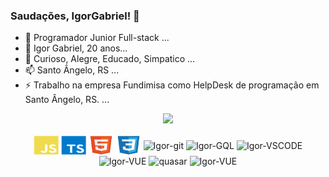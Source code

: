 ### Saudações, IgorGabriel! 👋

- 🔭 Programador Junior Full-stack ...
- 🌱 Igor Gabriel, 20 anos...
- 💬 Curioso, Alegre, Educado, Simpatico ...
- 📫 Santo Ângelo, RS ...
- ⚡ Trabalho na empresa Fundimisa como HelpDesk de programação em Santo Ângelo, RS.  ...

<!-- <div align="center">
  <a href="https://github.com/IgorGabrielNunes">
  <img height="160em" src="https://github-readme-stats.vercel.app/api?username=IgorGabrielNunes&show_icons=true&theme=dark&include_all_commits=true&count_private=true"/>
<img align="top-right"src="https://streak-stats.demolab.com?user=IgorGabrielNunes&theme=dark&hide_border=true&locale=pt-br)](https://git.io/streak-stats"/>
</div> -->

<div align="center">
<img src="https://github-readme-stats.vercel.app/api/wakatime?username=IgorGabrielNunes" />
</div>
<div align="center"><br>
  <img align="center" alt="Igor-Js" height="30" width="40" src="https://raw.githubusercontent.com/devicons/devicon/master/icons/javascript/javascript-plain.svg">
   <img align="center" alt="Igor-Js" height="30" width="40" src="https://raw.githubusercontent.com/devicons/devicon/master/icons/typescript/typescript-plain.svg">
  
  <img align="center" alt="Igor-HTML" height="30" width="40" src="https://raw.githubusercontent.com/devicons/devicon/master/icons/html5/html5-original.svg">
  <img align="center" alt="Igor-CSS" height="30" width="40" src="https://raw.githubusercontent.com/devicons/devicon/master/icons/css3/css3-original.svg">
  <img align="center" alt="Igor-git" height="30" width="40"  src="https://cdn.jsdelivr.net/gh/devicons/devicon/icons/git/git-original-wordmark.svg" />
  <img align="center" alt="Igor-GQL" height="30" width="40" src="https://cdn.jsdelivr.net/gh/devicons/devicon/icons/graphql/graphql-plain-wordmark.svg" />
  <img align="center" alt="Igor-VSCODE" height="30" width="40" src="https://cdn.jsdelivr.net/gh/devicons/devicon/icons/vscode/vscode-original.svg" />
 <img align="center" alt="Igor-VUE" height="30" width="40" src="https://cdn.jsdelivr.net/gh/devicons/devicon/icons/vuejs/vuejs-original-wordmark.svg" />
   <img align="center" src="https://cdn.quasar.dev/logo/svg/quasar-logo.svg" alt="quasar" width="28" height="28"/>
  <img align="center" alt="Igor-VUE" height="30" width="40"  src="https://cdn.jsdelivr.net/gh/devicons/devicon/icons/postgresql/postgresql-original-wordmark.svg" />
</div>

